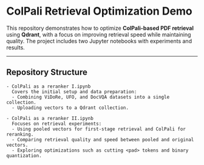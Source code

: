 # ColPali Retrieval Optimization Demo

This repository demonstrates how to optimize **ColPali-based PDF retrieval** using **Qdrant**, with a focus on improving retrieval speed while maintaining quality. The project includes two Jupyter notebooks with experiments and results.

---

## Repository Structure

```plaintext
- ColPali as a reranker I.ipynb
  Covers the initial setup and data preparation:
  - Combining ViDoRe, UFO, and DocVQA datasets into a single collection.
  - Uploading vectors to a Qdrant collection.

- ColPali as a reranker II.ipynb
  Focuses on retrieval experiments:
  - Using pooled vectors for first-stage retrieval and ColPali for reranking.
  - Comparing retrieval quality and speed between pooled and original vectors.
  - Exploring optimizations such as cutting <pad> tokens and binary quantization.
```
